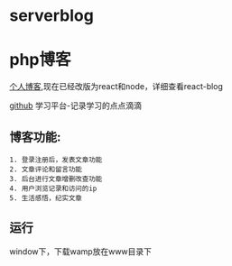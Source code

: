 # serverblog

# php博客 
[个人博客](http://www.liuweibo.cn),现在已经改版为react和node，详细查看react-blog

[github](https://github.com/Weibozzz/serverblog)
学习平台-记录学习的点点滴滴
## 博客功能:
    1. 登录注册后，发表文章功能
    2. 文章评论和留言功能
    3. 后台进行文章增删改查功能
    4. 用户浏览记录和访问的ip
    5. 生活感悟，纪实文章
## 运行
window下，下载wamp放在www目录下